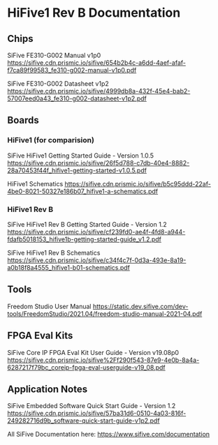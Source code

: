 # HiFive1 Rev B Documentation

## Chips
SiFive FE310-G002 Manual v1p0
https://sifive.cdn.prismic.io/sifive/654b2b4c-a6dd-4aef-afaf-f7ca89f99583_fe310-g002-manual-v1p0.pdf

SiFive FE310-G002 Datasheet v1p2
https://sifive.cdn.prismic.io/sifive/4999db8a-432f-45e4-bab2-57007eed0a43_fe310-g002-datasheet-v1p2.pdf

## Boards

### HiFive1 (for comparision)
SiFive HiFive1 Getting Started Guide - Version 1.0.5
https://sifive.cdn.prismic.io/sifive/26f5d788-c7db-40e4-8882-28a70453f44f_hifive1-getting-started-v1.0.5.pdf

HiFive1 Schematics
https://sifive.cdn.prismic.io/sifive/b5c95ddd-22af-4be0-8021-50327e186b07_hifive1-a-schematics.pdf

### HiFive1 Rev B
SiFive HiFive1 Rev B Getting Started Guide - Version 1.2
https://sifive.cdn.prismic.io/sifive/cf239fd0-ae4f-4fd8-a944-fdafb5018153_hifive1b-getting-started-guide_v1.2.pdf

SiFive HiFive1 Rev B Schematics
https://sifive.cdn.prismic.io/sifive/c34f4c7f-0d3a-493e-8a19-a0b18f8a4555_hifive1-b01-schematics.pdf


## Tools
Freedom Studio User Manual
https://static.dev.sifive.com/dev-tools/FreedomStudio/2021.04/freedom-studio-manual-2021-04.pdf


## FPGA Eval Kits
SiFive Core IP FPGA Eval Kit User Guide - Version v19.08p0
https://sifive.cdn.prismic.io/sifive%2Ff290f543-87e9-4e0b-8a4a-6287217f79bc_coreip-fpga-eval-userguide-v19_08.pdf


## Application Notes
SiFive Embedded Software Quick Start Guide - Version 1.2
https://sifive.cdn.prismic.io/sifive/57ba31d6-0510-4a03-816f-249282716d9b_software-quick-start-guide-v1p2.pdf



All SiFive Documentation here: https://www.sifive.com/documentation
